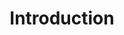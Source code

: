 ---
layout: default
title: Introduction
nav_order: 1
description: "Introduction to ErgoMech Boards"
permalink: /
---
